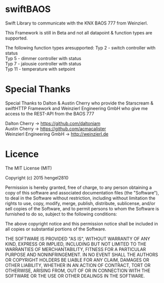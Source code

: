 # swiftBAOS

Swift Library to communicate with the KNX BAOS 777 from Weinzierl.

This Framework is still in Beta and not all datapoint & function types are supported.

The following function types aresupported:
Typ 2 - switch controller with status<br>
Typ 5 - dimmer controller with status<br>
Typ 7 - jalousie controller with status<br>
Typ 11 - temperature with setpoint<br>

# Special Thanks

Special Thanks to Dalton & Austin Cherry who provide the Starscream & swiftHTTP Framework and Weinzierl Engineering GmbH who give me access to the REST-API from the BAOS 777

Dalton Cherry -> https://github.com/daltoniam <br>
Austin Cherry -> https://github.com/acmacalister <br>
Weinzierl Engineering GmbH -> http://weinzierl.de

# Licence

The MIT License (MIT)

Copyright (c) 2015 hengel2810

Permission is hereby granted, free of charge, to any person obtaining a copy
of this software and associated documentation files (the "Software"), to deal
in the Software without restriction, including without limitation the rights
to use, copy, modify, merge, publish, distribute, sublicense, and/or sell
copies of the Software, and to permit persons to whom the Software is
furnished to do so, subject to the following conditions:

The above copyright notice and this permission notice shall be included in all
copies or substantial portions of the Software.

THE SOFTWARE IS PROVIDED "AS IS", WITHOUT WARRANTY OF ANY KIND, EXPRESS OR
IMPLIED, INCLUDING BUT NOT LIMITED TO THE WARRANTIES OF MERCHANTABILITY,
FITNESS FOR A PARTICULAR PURPOSE AND NONINFRINGEMENT. IN NO EVENT SHALL THE
AUTHORS OR COPYRIGHT HOLDERS BE LIABLE FOR ANY CLAIM, DAMAGES OR OTHER
LIABILITY, WHETHER IN AN ACTION OF CONTRACT, TORT OR OTHERWISE, ARISING FROM,
OUT OF OR IN CONNECTION WITH THE SOFTWARE OR THE USE OR OTHER DEALINGS IN THE
SOFTWARE.

